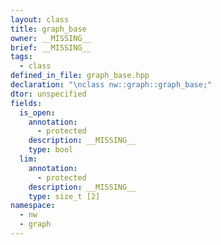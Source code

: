 ```yaml
---
layout: class
title: graph_base
owner: __MISSING__
brief: __MISSING__
tags:
  - class
defined_in_file: graph_base.hpp
declaration: "\nclass nw::graph::graph_base;"
dtor: unspecified
fields:
  is_open:
    annotation:
      - protected
    description: __MISSING__
    type: bool
  lim:
    annotation:
      - protected
    description: __MISSING__
    type: size_t [2]
namespace:
  - nw
  - graph
---
```

